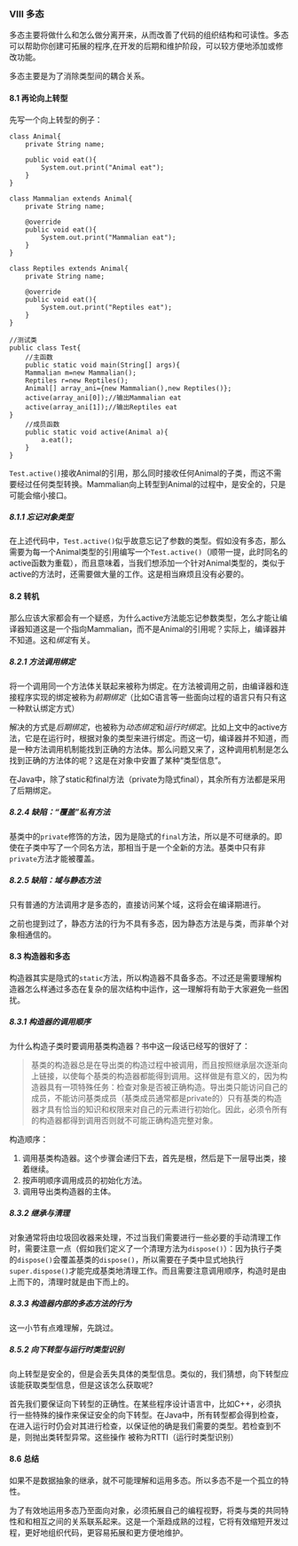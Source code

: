 ### Ⅷ 多态
多态主要将做什么和怎么做分离开来，从而改善了代码的组织结构和可读性。多态可以帮助你创建可拓展的程序,在开发的后期和维护阶段，可以较方便地添加或修改功能。

多态主要是为了消除类型间的耦合关系。


#### 8.1 再论向上转型
先写一个向上转型的例子：
```
class Animal{
	private String name;

	public void eat(){
		System.out.print("Animal eat");
	}
}

class Mammalian extends Animal{
	private String name;

	@override
	public void eat(){
		System.out.print("Mammalian eat");
	}
}

class Reptiles extends Animal{
	private String name;

	@override
	public void eat(){
		System.out.print("Reptiles eat");
	}
}

//测试类
public class Test{
	//主函数
	public static void main(String[] args){
	Mammalian m=new Mammalian();
	Reptiles r=new Reptiles();
	Animal[] array_ani={new Mammalian(),new Reptiles()};
	active(array_ani[0]);//输出Mammalian eat
	active(array_ani[1]);//输出Reptiles eat
}
	//成员函数
	public static void active(Animal a){
		a.eat();
	}
}
```
 `Test.active()`接收Animal的引用，那么同时接收任何Animal的子类，而这不需要经过任何类型转换。Mammalian向上转型到Animal的过程中，是安全的，只是可能会缩小接口。

##### 8.1.1 忘记对象类型
 在上述代码中，`Test.active()`似乎故意忘记了参数的类型。假如没有多态，那么需要为每一个Animal类型的引用编写一个`Test.active()`（顺带一提，此时同名的active函数为重载），而且意味着，当我们想添加一个针对Animal类型的，类似于active的方法时，还需要做大量的工作。这是相当麻烦且没有必要的。

#### 8.2 转机
那么应该大家都会有一个疑惑，为什么active方法能忘记参数类型，怎么才能让编译器知道这是一个指向Mammalian，而不是Animal的引用呢？实际上，编译器并不知道。这和*绑定*有关。

##### 8.2.1 方法调用绑定
将一个调用同一个方法体关联起来被称为绑定。在方法被调用之前，由编译器和连接程序实现的绑定被称为*前期绑定*（比如C语言等一些面向过程的语言只有只有这一种默认绑定方式）

解决的方式是*后期绑定*，也被称为*动态绑定*和*运行时绑定*。比如上文中的active方法，它是在运行时，根据对象的类型来进行绑定。而这一切，编译器并不知道，而是一种方法调用机制能找到正确的方法体。那么问题又来了，这种调用机制是怎么找到正确的方法体的呢？这是在对象中安置了某种“类型信息”。

在Java中，除了static和final方法（private为隐式final），其余所有方法都是采用了后期绑定。

##### 8.2.4 缺陷：“覆盖”私有方法
基类中的`private`修饰的方法，因为是隐式的`final`方法，所以是不可继承的。即使在子类中写了一个同名方法，那相当于是一个全新的方法。基类中只有非`private`方法才能被覆盖。

##### 8.2.5 缺陷：域与静态方法
只有普通的方法调用才是多态的，直接访问某个域，这将会在编译期进行。

之前也提到过了，静态方法的行为不具有多态，因为静态方法是与类，而非单个对象相通信的。

#### 8.3 构造器和多态
构造器其实是隐式的`static`方法，所以构造器不具备多态。不过还是需要理解构造器怎么样通过多态在复杂的层次结构中运作，这一理解将有助于大家避免一些困扰。

##### 8.3.1 构造器的调用顺序
为什么构造子类时要调用基类构造器？书中这一段话已经写的很好了：
> 基类的构造器总是在导出类的构造过程中被调用，而且按照继承层次逐渐向上链接，以使每个基类的构造器都能得到调用。这样做是有意义的，因为构造器具有一项特殊任务：检查对象是否被正确构造。导出类只能访问自己的成员，不能访问基类成员（基类成员通常都是private的）只有基类的构造器才具有恰当的知识和权限来对自己的元素进行初始化。因此，必须令所有的构造器都得到调用否则就不可能正确构造完整对象。

构造顺序：
1. 调用基类构造器。这个步骤会递归下去，首先是根，然后是下一层导出类，接着继续。
2. 按声明顺序调用成员的初始化方法。
3. 调用导出类构造器的主体。

##### 8.3.2 继承与清理
对象通常将由垃圾回收器来处理，不过当我们需要进行一些必要的手动清理工作时，需要注意一点（假如我们定义了一个清理方法为`dispose()`）：因为执行子类的`dispose()`会覆盖基类的`dispose()`，所以需要在子类中显式地执行`super.dispose()`才能完成基类地清理工作。而且需要注意调用顺序，构造时是由上而下的，清理时就是由下而上的。

##### 8.3.3 构造器内部的多态方法的行为
这一小节有点难理解，先跳过。

##### 8.5.2 向下转型与运行时类型识别
向上转型是安全的，但是会丢失具体的类型信息。类似的，我们猜想，向下转型应该能获取类型信息，但是这该怎么获取呢?

首先我们要保证向下转型的正确性。在某些程序设计语言中，比如C++，必须执行一些特殊的操作来保证安全的向下转型。在Java中，所有转型都会得到检查，在进入运行时仍会对其进行检查，以保证他的确是我们需要的类型。若检查到不是，则抛出类转型异常。这些操作 被称为RTTI（运行时类型识别）

#### 8.6 总结
如果不是数据抽象的继承，就不可能理解和运用多态。所以多态不是一个孤立的特性。

为了有效地运用多态乃至面向对象，必须拓展自己的编程视野，将类与类的共同特性和和相互之间的关系联系起来。这是一个渐趋成熟的过程，它将有效缩短开发过程，更好地组织代码，更容易拓展和更方便地维护。
